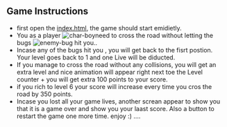 ## Game Instructions 
* first open the [index.html](https://github.com/mmardene1982/Arcade-game-/blob/master/index.html), the game should start emidietly. 
* You as a player ![char-boy](./images/char-boy.png)need to cross the road without letting the bugs ![enemy-bug](./images/enemy-bug.png) hit you..
* Incase any of the bugs hit you , you will get back to the fisrt postion. Your level goes back to 1 and one Live will be diducted.
* If you manage to cross the road without any collisions, you will get an extra level and nice animation will appear right next toe the Level counter + you will get extra 100 points to your score. 
* if you rich to level 6 your score will increase every time you cros the road by 350 points. 
* Incase you lost all your game lives, another screan appear to show you that it is a game over and show you your laast score. Also a button to restart the game one more time. enjoy :) ....